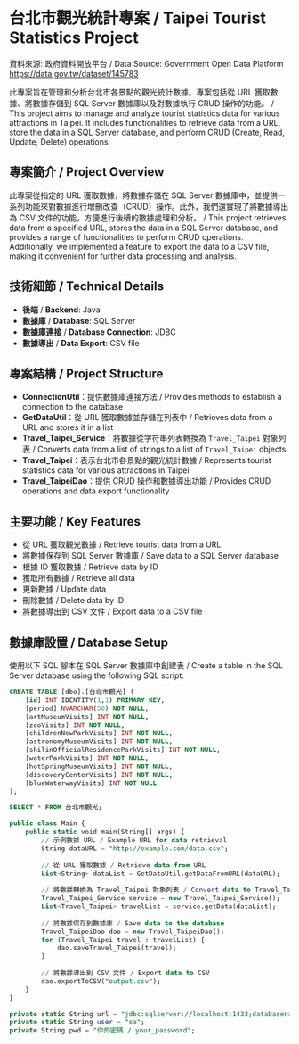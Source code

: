 # 台北市觀光統計專案 / Taipei Tourist Statistics Project

資料來源: 政府資料開放平台 / Data Source: Government Open Data Platform
https://data.gov.tw/dataset/145783

此專案旨在管理和分析台北市各景點的觀光統計數據。專案包括從 URL 獲取數據、將數據存儲到 SQL Server 數據庫以及對數據執行 CRUD 操作的功能。 / This project aims to manage and analyze tourist statistics data for various attractions in Taipei. It includes functionalities to retrieve data from a URL, store the data in a SQL Server database, and perform CRUD (Create, Read, Update, Delete) operations.

## 專案簡介 / Project Overview

此專案從指定的 URL 獲取數據，將數據存儲在 SQL Server 數據庫中，並提供一系列功能來對數據進行增刪改查（CRUD）操作。此外，我們還實現了將數據導出為 CSV 文件的功能，方便進行後續的數據處理和分析。 / This project retrieves data from a specified URL, stores the data in a SQL Server database, and provides a range of functionalities to perform CRUD operations. Additionally, we implemented a feature to export the data to a CSV file, making it convenient for further data processing and analysis.

## 技術細節 / Technical Details

- **後端** / **Backend**: Java
- **數據庫** / **Database**: SQL Server
- **數據庫連接** / **Database Connection**: JDBC
- **數據導出** / **Data Export**: CSV file

## 專案結構 / Project Structure

- **ConnectionUtil**：提供數據庫連接方法 / Provides methods to establish a connection to the database
- **GetDataUtil**：從 URL 獲取數據並存儲在列表中 / Retrieves data from a URL and stores it in a list
- **Travel_Taipei_Service**：將數據從字符串列表轉換為 `Travel_Taipei` 對象列表 / Converts data from a list of strings to a list of `Travel_Taipei` objects
- **Travel_Taipei**：表示台北市各景點的觀光統計數據 / Represents tourist statistics data for various attractions in Taipei
- **Travel_TaipeiDao**：提供 CRUD 操作和數據導出功能 / Provides CRUD operations and data export functionality

## 主要功能 / Key Features

- 從 URL 獲取觀光數據 / Retrieve tourist data from a URL
- 將數據保存到 SQL Server 數據庫 / Save data to a SQL Server database
- 根據 ID 獲取數據 / Retrieve data by ID
- 獲取所有數據 / Retrieve all data
- 更新數據 / Update data
- 刪除數據 / Delete data by ID
- 將數據導出到 CSV 文件 / Export data to a CSV file

## 數據庫設置 / Database Setup

使用以下 SQL 腳本在 SQL Server 數據庫中創建表 / Create a table in the SQL Server database using the following SQL script:

```sql
CREATE TABLE [dbo].[台北市觀光] (
    [id] INT IDENTITY(1,1) PRIMARY KEY,
    [period] NVARCHAR(50) NOT NULL,
    [artMuseumVisits] INT NOT NULL,
    [zooVisits] INT NOT NULL,
    [childrenNewParkVisits] INT NOT NULL,
    [astronomyMuseumVisits] INT NOT NULL,
    [shilinOfficialResidenceParkVisits] INT NOT NULL,
    [waterParkVisits] INT NOT NULL,
    [hotSpringMuseumVisits] INT NOT NULL,
    [discoveryCenterVisits] INT NOT NULL,
    [blueWaterwayVisits] INT NOT NULL
);

SELECT * FROM 台北市觀光;

public class Main {
    public static void main(String[] args) {
        // 示例數據 URL / Example URL for data retrieval
        String dataURL = "http://example.com/data.csv";
        
        // 從 URL 獲取數據 / Retrieve data from URL
        List<String> dataList = GetDataUtil.getDataFromURL(dataURL);
        
        // 將數據轉換為 Travel_Taipei 對象列表 / Convert data to Travel_Taipei objects
        Travel_Taipei_Service service = new Travel_Taipei_Service();
        List<Travel_Taipei> travelList = service.getData(dataList);
        
        // 將數據保存到數據庫 / Save data to the database
        Travel_TaipeiDao dao = new Travel_TaipeiDao();
        for (Travel_Taipei travel : travelList) {
            dao.saveTravel_Taipei(travel);
        }
        
        // 將數據導出到 CSV 文件 / Export data to CSV
        dao.exportToCSV("output.csv");
    }
}

private static String url = "jdbc:sqlserver://localhost:1433;databasename=TouristStats;encrypt=false";
private static String user = "sa";
private String pwd = "你的密碼 / your_password";
